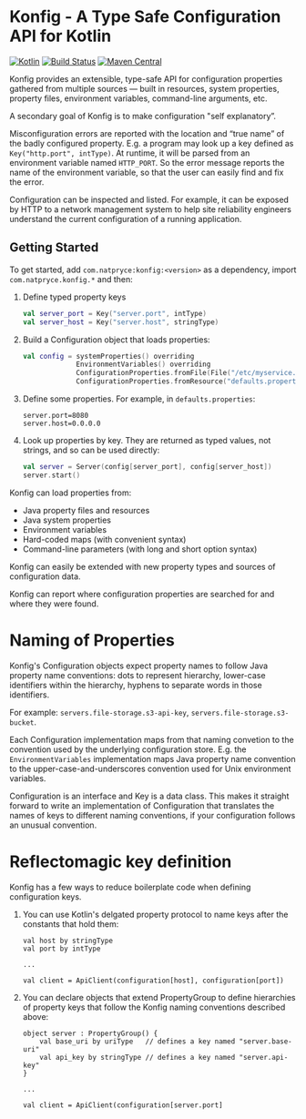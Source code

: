 # Konfig - A Type Safe Configuration API for Kotlin

[![Kotlin](https://img.shields.io/badge/kotlin-1.0.0-blue.svg)](http://kotlinlang.org)
[![Build Status](https://travis-ci.org/npryce/konfig.svg?branch=master)](https://travis-ci.org/npryce/konfig)
[![Maven Central](https://img.shields.io/maven-central/v/com.natpryce/konfig.svg)](http://search.maven.org/#search%7Cga%7C1%7Cg%3A%22com.natpryce%22%20AND%20a%3A%22konfig%22)

Konfig provides an extensible, type-safe API for configuration
properties gathered from multiple sources — built in resources, system
properties, property files, environment variables, command-line
arguments, etc.

A secondary goal of Konfig is to make configuration "self explanatory”.

Misconfiguration errors are reported with the location and “true name”
of the badly configured property. E.g. a program may look up a key
defined as `Key("http.port", intType)`. At runtime, it will be parsed
from an environment variable named `HTTP_PORT`. So the error message
reports the name of the environment variable, so that the user can
easily find and fix the error.

Configuration can be inspected and listed.  For example, it can be
exposed by HTTP to a network management system to help site
reliability engineers understand the current configuration of a
running application.



Getting Started
---------------

To get started, add `com.natpryce:konfig:<version>` as a dependency, import `com.natpryce.konfig.*` and then:

1. Define typed property keys

    ```kotlin
    val server_port = Key("server.port", intType)
    val server_host = Key("server.host", stringType)
    ```

2. Build a Configuration object that loads properties:

    ```kotlin
    val config = systemProperties() overriding
                 EnvironmentVariables() overriding
                 ConfigurationProperties.fromFile(File("/etc/myservice.properties")) overriding
                 ConfigurationProperties.fromResource("defaults.properties")
    ```

3. Define some properties.  For example, in `defaults.properties`:

    ```properties
    server.port=8080
    server.host=0.0.0.0
    ```
    
4. Look up properties by key. They are returned as typed values, not strings, and so can be used directly:

    ```kotlin
    val server = Server(config[server_port], config[server_host])
    server.start()
    ```

Konfig can load properties from:

* Java property files and resources
* Java system properties
* Environment variables
* Hard-coded maps (with convenient syntax)
* Command-line parameters (with long and short option syntax)

Konfig can easily be extended with new property types and sources of configuration data.

Konfig can report where configuration properties are searched for and where they were found.

# Naming of Properties

Konfig's Configuration objects expect property names to follow Java property name conventions: dots to represent hierarchy, lower-case identifiers within the hierarchy, hyphens to separate words in those identifiers. 

For example: `servers.file-storage.s3-api-key`, `servers.file-storage.s3-bucket`.

Each Configuration implementation maps from that naming convetion to the convention used by the underlying configuration store. E.g. the `EnvironmentVariables` implementation maps Java property name convention to the upper-case-and-underscores convention used for Unix environment variables.

Configuration is an interface and Key<T> is a data class. This makes it straight forward to write an implementation of Configuration that translates the names of keys to different naming conventions, if your configuration follows an unusual convention.


# Reflectomagic key definition

Konfig has a few ways to reduce boilerplate code when defining configuration keys.

1) You can use Kotlin's delgated property protocol to name keys after the constants that hold them:

    ```
    val host by stringType
    val port by intType
    
    ...
    
    val client = ApiClient(configuration[host], configuration[port])
    ```

2) You can declare objects that extend PropertyGroup to define hierarchies of property keys that follow the Konfig naming conventions described above:

    ```
    object server : PropertyGroup() {
        val base_uri by uriType   // defines a key named "server.base-uri"
        val api_key by stringType // defines a key named "server.api-key"
    }

    ...

    val client = ApiClient(configuration[server.port]
    ```

